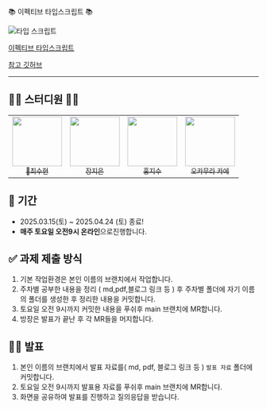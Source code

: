 📚 이펙티브 타입스크립트 📚

![타입 스크립트](https://contents.kyobobook.co.kr/sih/fit-in/458x0/pdt/9788966263134.jpg)

[이펙티브 타입스크립트](https://product.kyobobook.co.kr/detail/S000001033114)

[참고 깃허브](https://github.com/danvk/effective-typescript)

---

## 👨‍🏫 스터디원 👩‍🏫

<table>
  <tr>
    <td align="center">
      <a href="https://github.com/saysuhyun">
        <img src="https://avatars.githubusercontent.com/u/172836819?v=4" width="100px;" alt=""/>
        <br />
        <sub>🌟최수현</sub>
      </a>
    </td>
    <td align="center">
      <a href="https://github.com/Jeeeeeeeeun">
        <img src="https://avatars.githubusercontent.com/u/49112238?v=4" width="100px;" alt=""/>
        <br />
        <sub>장지은</sub>
      </a>
    </td>
    <td align="center">
      <a href="https://github.com/g2da">
        <img src="https://avatars.githubusercontent.com/u/80965583?v=4" width="100px;" alt=""/>
        <br />
        <sub>홍지수</sub>
      </a>
    </td>
    <td align="center">
      <a href="https://github.com/kaehehehe">
        <img src="https://avatars.githubusercontent.com/u/77221488?v=4" width="100px;" alt=""/>
        <br />
        <sub>오카무라 카에</sub>
      </a>
    </td>
  </tr>
</table>

## 📆 기간

- 2025.03.15(토) ~ 2025.04.24 (토) 종료!
- **매주 토요일 오전9시 온라인**으로진행합니다.

## ✅ 과제 제출 방식 

1. 기본 작업환경은 본인 이름의 브랜치에서 작업합니다.
2. 주차별 공부한 내용을 정리 ( md,pdf,블로그 링크 등 ) 후 주차별 폴더에 자기 이름의 폴더를 생성한 후 정리한 내용을 커밋합니다.
3. 토요일 오전 9시까지 커밋한 내용을 푸쉬후 main 브랜치에 MR합니다.
4. 방장은 발표가 끝난 후 각 MR들을 머지합니다.

## 🙋🏻 발표

1. 본인 이름의 브랜치에서 발표 자료를( md, pdf, 블로그 링크 등 ) `발표 자료` 폴더에 커밋합니다.
2. 토요일 오전 9시까지 발표용 자료를 푸쉬후 main 브랜치에 MR합니다.
3. 화면을 공유하여 발표를 진행하고 질의응답을 받습니다.
